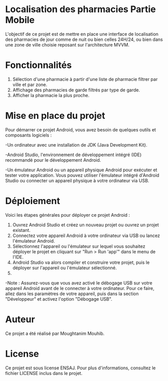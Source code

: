 # Localisation des pharmacies Partie Mobile

L'objectif de ce projet est de mettre en place une interface de localisation des pharmacies de jour comme de nuit ou bien celles 24H/24,
ou bien dans une zone de ville choisie reposant sur l'architecture MVVM.

# Fonctionnalités

1. Sélection d'une pharmacie à partir d'une liste de pharmacie filtrer par ville et par zone.
2. Affichage des pharmacies de garde filtrés par type de garde.
3. Afficher la pharmacie la plus proche.

# Mise en place du projet

Pour démarrer ce projet Android, vous avez besoin de quelques outils et composants logiciels :

-Un ordinateur avec une installation de JDK (Java Development Kit).

-Android Studio, l'environnement de développement intégré (IDE) recommandé pour le développement Android. 

-Un émulateur Android ou un appareil physique Android pour exécuter et tester votre application. Vous pouvez utiliser l'émulateur intégré d'Android Studio ou connecter un appareil physique à votre ordinateur via USB.

# Déploiement

Voici les étapes générales pour déployer ce projet Android :

1. Ouvrez Android Studio et créez un nouveau projet ou ouvrez un projet existant.
2. Connectez votre appareil Android à votre ordinateur via USB ou lancez l'émulateur Android.
3. Sélectionnez l'appareil ou l'émulateur sur lequel vous souhaitez déployer le projet en cliquant sur "Run > Run 'app'" dans le menu de l'IDE.
4. Android Studio va alors compiler et construire votre projet, puis le déployer sur l'appareil ou l'émulateur sélectionné.
5. 
-Note : Assurez-vous que vous avez activé le débogage USB sur votre appareil Android avant de le connecter à votre ordinateur.
Pour ce faire, allez dans les paramètres de votre appareil, puis dans la section "Développeur" et activez l'option "Débogage USB".

# Auteur

Ce projet a été réalisé par Moughtanim Mouhib.

# License

Ce projet est sous license ENSAJ. Pour plus d'informations, consultez le fichier LICENSE inclus dans le projet.



